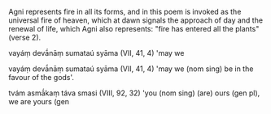 Agni represents fire in all its forms, and in this poem is invoked as the universal fire of heaven, which at dawn signals the approach of day and the renewal of life, which Agni also represents: "fire has entered all the plants" (verse 2).


vayáṃ devā́nāṃ sumataú syāma (VII, 41, 4) 'may we


vayáṃ devā́nāṃ sumataú syāma (VII, 41, 4) 'may we (nom sing) be in the favour of the gods'.


tvám asmā́kaṃ táva smasi (VIII, 92, 32) 'you (nom sing) (are) ours (gen pl), we are yours (gen


